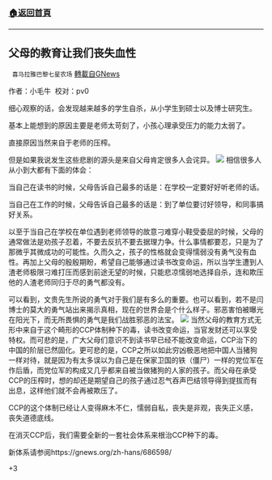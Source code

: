 ###  [:house:返回首頁](https://github.com/ourhimalayas/txt)
---

## 父母的教育让我们丧失血性
` 喜马拉雅巴黎七星农场` [轉載自GNews](https://gnews.org/zh-hans/705483/)

作者：小毛牛  校对：pv0

细心观察的话，会发现越来越多的学生自杀，从小学生到硕士以及博士研究生。

基本上能想到的原因主要是老师太苛刻了，小孩心理承受压力的能力太弱了。

直接原因当然来自于老师的压榨。

但是如果我说发生这些悲剧的源头是来自父母肯定很多人会诧异。
![]()![](https://gnews.org/wp-content/uploads/2020/12/1-225.jpg)
相信很多人从小到大都有下面的体会：

当自己在读书的时候，父母告诉自己最多的话是：在学校一定要好好听老师的话。

当自己在工作的时候，父母告诉自己最多的话是：到了单位要讨好领导，和同事搞好关系。

以至于当自己在学校在单位遇到老师领导的故意刁难穿小鞋受委屈的时候，父母的通常做法是劝孩子忍着，不要去反抗不要去据理力争。什么事情都要忍，只是为了那微乎其微成功的可能性。久而久之，孩子的性格就会变得懦弱没有勇气没有血性。再加上父母的殷殷期盼，希望自己能够通过读书改变命运，所以当学生遭到人渣老师极限刁难打压而感到前途无望的时候，只能悲凉懦弱地选择自杀，连和欺压他的人渣老师同归于尽的勇气都没有。

可以看到，文贵先生所说的勇气对于我们是有多么的重要。也可以看到，若不是闫博士的莫大的勇气站出来揭示真相，现在的世界会是个什么样子。邪恶害怕被曝光在阳光下，而无所畏惧的勇气是我们战胜邪恶的法宝。
![]()![](https://gnews.org/wp-content/uploads/2020/12/2-88.jpg)
当然父母的教育方式无形中来自于这个畸形的CCP体制种下的毒，读书改变命运，当官发财还可以享受特权。而可悲的是，广大父母们意识不到读书早已经不能改变命运，CCP治下的中国的阶层已然固化。更可悲的是，CCP之所以如此穷凶极恶地把中国人当猪狗一样对待，就是因为有太多误以为自己是在保家卫国的铁（僵尸）一样的党位军在作后盾，而党位军的构成又几乎都来自被当做猪狗的人家的孩子。而父母在承受CCP的压榨时，想的却还是期望自己的孩子通过忍气吞声巴结领导得到提拔而有出息，这样他们就不会再被欺压了。

CCP的这个体制已经让人变得麻木不仁，懦弱自私，丧失是非观，丧失正义感，丧失道德底线。

在消灭CCP后，我们需要全新的一套社会体系来根治CCP种下的毒。

新体系请参阅https://gnews.org/zh-hans/686598/



+3
